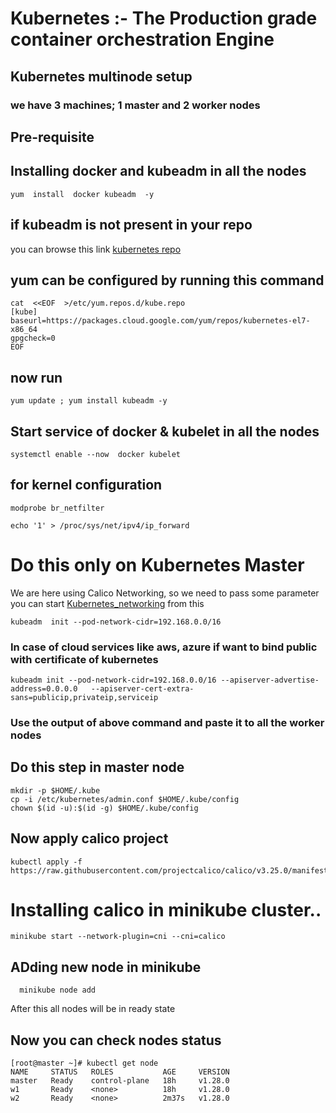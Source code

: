 # Kubernetes :- The Production grade container orchestration Engine 
## Kubernetes multinode setup 
###  we have 3 machines; 1 master and 2 worker nodes
## Pre-requisite 


## Installing  docker and kubeadm in all the nodes 
 ```
 yum  install  docker kubeadm  -y
 ```
## if kubeadm is not present in your repo 
 you can browse this link [kubernetes repo](https://kubernetes.io/docs/setup/production-environment/tools/kubeadm/install-kubeadm/)  <br/>
 
## yum can be configured by running this command 
```
cat  <<EOF  >/etc/yum.repos.d/kube.repo
[kube]
baseurl=https://packages.cloud.google.com/yum/repos/kubernetes-el7-x86_64
gpgcheck=0
EOF
```
## now run 
```
yum update ; yum install kubeadm -y
```

## Start service of docker & kubelet in all the nodes 
 ```
 systemctl enable --now  docker kubelet
 ```
## for kernel configuration
```
modprobe br_netfilter
```
```
echo '1' > /proc/sys/net/ipv4/ip_forward
```
 # Do this only on Kubernetes Master 
 We are here using Calico Networking, so we need to pass some parameter 
 you can start [Kubernetes_networking](https://kubernetes.io/docs/setup/production-environment/tools/kubeadm/create-cluster-kubeadm/) from this  <br/>
 
```
kubeadm  init --pod-network-cidr=192.168.0.0/16
```
### In case of cloud services like aws, azure if want to bind public with certificate of kubernetes 
```
kubeadm init --pod-network-cidr=192.168.0.0/16 --apiserver-advertise-address=0.0.0.0   --apiserver-cert-extra-sans=publicip,privateip,serviceip
```

### Use the output of above command and paste it to all the worker nodes

## Do this step in master node 
```
mkdir -p $HOME/.kube
cp -i /etc/kubernetes/admin.conf $HOME/.kube/config
chown $(id -u):$(id -g) $HOME/.kube/config
```

##  Now apply calico project 
```
kubectl apply -f https://raw.githubusercontent.com/projectcalico/calico/v3.25.0/manifests/calico.yaml
```

# Installing calico in minikube cluster..

```
minikube start --network-plugin=cni --cni=calico

```

## ADding new node in minikube 

```
  minikube node add
```

After this all nodes will be in ready state

## Now you can check nodes status
```
[root@master ~]# kubectl get node
NAME     STATUS   ROLES           AGE     VERSION
master   Ready    control-plane   18h     v1.28.0
w1       Ready    <none>          18h     v1.28.0
w2       Ready    <none>          2m37s   v1.28.0

```

